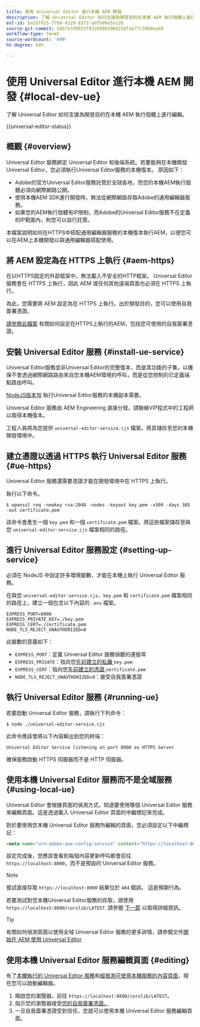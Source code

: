```yaml
---
title: 使用 Universal Editor 進行本機 AEM 開發
description: 了解 Universal Editor 如何支援為開發目的在本機 AEM 執行個體上進行編輯。
exl-id: ba1bf015-7768-4129-8372-adfb86e5a120
source-git-commit: bbb7e7d9023f8326980196923bfab77c3968ead4
workflow-type: tm+mt
source-wordcount: '699'
ht-degree: 64%

---
```



# 使用 Universal Editor 進行本機 AEM 開發 {#local-dev-ue}

了解 Universal Editor 如何支援為開發目的在本機 AEM 執行個體上進行編輯。

{{universal-editor-status}}

## 概觀 {#overview}

Universal Editor 服務綁定 Universal Editor 和後端系統。若要能夠在本機開發Universal Editor，您必須執行Universal Editor服務的本機復本。 原因如下：

* Adobe的官方Universal Editor服務託管於全球各地，而您的本機AEM執行個體必須向網際網路公開。
* 使用本機AEM SDK進行開發時，無法從網際網路存取Adobe的通用編輯器服務。
* 如果您的AEM執行個體有IP限制，而Adobe的Universal Editor服務不在定義的IP範圍內，則您可以自行託管。

本檔案說明如何在HTTPS中搭配通用編輯器服務的本機復本執行AEM，以便您可以在AEM上本機開發以與通用編輯器搭配使用。

## 將 AEM 設定為在 HTTPS 上執行 {#aem-https}

在以HTTPS固定的外部框架中，無法載入不安全的HTTP框架。 Universal Editor 服務會在 HTTPS 上執行，因此 AEM 或任何其他遠端頁面也必須在 HTTPS 上執行。

為此，您需要將 AEM 設定為在 HTTPS 上執行。出於開發目的，您可以使用自我簽署憑證。

[請參閱此檔案](https://experienceleague.adobe.com/docs/experience-manager-learn/foundation/security/use-the-ssl-wizard.html) 有關如何設定在HTTPS上執行的AEM，包括您可使用的自我簽署憑證。

## 安裝 Universal Editor 服務 {#install-ue-service}

Universal Editor服務並非Universal Editor的完整復本，而是其功能的子集，以確保不會透過網際網路路由來自您本機AEM環境的呼叫，而是從您控制的已定義端點路由呼叫。

[NodeJS版本16](https://nodejs.org/en/download/releases) 執行Universal Editor服務的本機副本需要。

Universal Editor 服務由 AEM Engineering 直接分發。請聯絡VIP程式中的工程師以取得本機復本。

工程人員將為您提供 `universal-editor-service.cjs` 檔案。將其儲存至您的本機開發環境中。

## 建立憑證以透過 HTTPS 執行 Universal Editor 服務 {#ue-https}

Universal Editor 服務還需要憑證才能在開發環境中在 HTTPS 上執行。

執行以下命令。

```text
$ openssl req -newkey rsa:2048 -nodes -keyout key.pem -x509 -days 365 -out certificate.pem
```

該命令會產生一個 `key.pem` 和一個 `certificate.pem` 檔案。將這些檔案儲存至與您 `universal-editor-service.cjs` 檔案相同的路徑。

## 進行 Universal Editor 服務設定 {#setting-up-service}

必須在 NodeJS 中設定許多環境變數，才能在本機上執行 Universal Editor 服務。

在與您 `universal-editor-service.cjs`、`key.pem` 和 `certificate.pem` 檔案相同的路徑上，建立一個包含以下內容的 `.env` 檔案。

```text
EXPRESS_PORT=8000
EXPRESS_PRIVATE_KEY=./key.pem
EXPRESS_CERT=./certificate.pem
NODE_TLS_REJECT_UNAUTHORIZED=0
```

此變數的意義如下：

* `EXPRESS_PORT`：定義 Universal Editor 服務偵聽的連接埠
* `EXPRESS_PRIVATE`：指向您[先前建立的私鑰 ](#ue-https)`key.pem`
* `EXPRESS_CERT`：指向您[先前建立的憑證 ](#ue-https)`certificate.pem`
* `NODE_TLS_REJECT_UNAUTHORIZED=0`：接受自我簽署憑證

## 執行 Universal Editor 服務 {#running-ue}

若要啟動 Universal Editor 服務，請執行下列命令：

```text
$ node ./universal-editor-service.cjs
```

此命令應該會將以下內容輸出到您的終端：

```text
Universal Editor Service listening on port 8000 as HTTPS Server
```

確保服務啟動 HTTPS 伺服器而不是 HTTP 伺服器。

## 使用本機 Universal Editor 服務而不是全域服務 {#using-local-ue}

Universal Editor 會根據頁面的偵測方式，知道要使用哪個 Universal Editor 服務來編輯頁面。這是透過載入 Universal Editor 頁面的中繼標記來完成。

對於要使用您本機 Universal Editor 服務所編輯的頁面，您必須設定以下中繼標記：

```html
<meta name="urn:adobe:aue:config:service" content="https://localhost:8000">
```

設定完成後，您應該會看到每個內容更新呼叫都會前往 `https://localhost:8000`，而不是預設的 Universal Editor 服務。

>[!NOTE]
>
>嘗試直接存取 `https://localhost:8000` 結果位於 `404` 錯誤。 這是預期行為。
>
>若要測試對您本機Universal Editor服務的存取，請使用 `https://localhost:8000/corslib/LATEST`. 請參閱 [下一節](#editing) 以取得詳細資訊。

>[!TIP]
>
>有關如何偵測頁面以使用全域 Universal Editor 服務的更多詳情，請參閱文件[開始在 AEM 使用 Universal Editor](/help/implementing/universal-editor/getting-started.md#instrument-page)

## 使用本機 Universal Editor 服務編輯頁面 {#editing}

有了[本機執行的 Universal Editor 服務](#running-ue)和[經檢測可使用本機服務的內容頁面](#using-loca-ue)，現在您可以啟動編輯器。

1. 開啟您的瀏覽器，前往 `https://localhost:8000/corslib/LATEST`。
1. 指示您的瀏覽器接受[您的自我簽署憑證。](#ue-https)
1. 一旦自我簽署憑證受到信任，您就可以使用本機 Universal Editor 服務編輯頁面。
